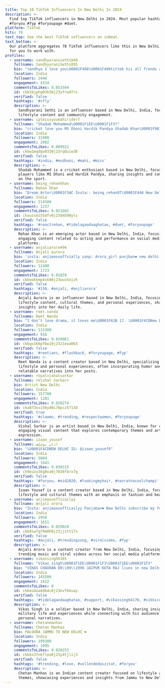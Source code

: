 ```yaml
---
title: Top 10 TikTok Influencers In New Delhi In 2024
description: >-
  Find top TikTok influencers in New Delhi in 2024. Most popular hashtags:
  #foryou #fyp #foryoupage #duet.
platform: TikTok
hits: 78
text_top: See the best TikTok influencers on inBeat.
text_bottom: >-
  Our platform aggregates 78 TikTok influencers like this in New Delhi, India
  for you to work with.
profiles:
  - username: sandhyaranisethi848
    fullname: SandhyaraniSethi855
    bio: "sandhya I love you\U0001F498\U0001F498tittok hii all frends and \U0001F339\U0001F339\U0001F339\U0001F339\U0001F339\U0001F339new Delhi\U0001F44C\U0001F44C\U0001F44C\U0001F44C\U0001F44C"
    location: India
    followers: 2446
    engagement: 4334
    commentsToLikes: 0.053504
    id: ckb1bjphq03k50j23yfrwd7rs
    verified: false
    hashtags: '#vfly'
    description: >-
      Sandhyarani Sethi is an influencer based in New Delhi, India, focusing on
      lifestyle content and community engagement.
  - username: iplmissyoumahirider7
    fullname: "Shadab Mohammed\U0001F1EE\U0001F1F3?"
    bio: "cricket love you MS Dhoni Hardik Pandya Shadab Khan\U0001F981\U0001F4AA\U0001F64F\U0001F451 New Delhi Okhla Viha"
    location: India
    followers: 31800
    engagement: 2082
    commentsToLikes: 0.009922
    id: ckbw1mqdqw9330j23rqduiw38
    verified: false
    hashtags: '#india, #msdhoni, #mahi, #miss'
    description: >-
      Shadab Mohammed is a cricket enthusiast based in New Delhi, focusing on
      players like MS Dhoni and Hardik Pandya, sharing insights and commentary
      on the sport.
  - username: being_rehankhan
    fullname: Rehan khan
    bio: "Dream_Actor\U0001F3AC Insta:- being_rehan97\U0001F446 New Delhi\U0001F30D"
    location: India
    followers: 214500
    engagement: 1257
    commentsToLikes: 0.021602
    id: ckauzsbz55dfv0j23dm500yls
    verified: false
    hashtags: '#reactrehan, #tidelagaodaaghatao, #duet, #foryoupage'
    description: >-
      Rehan Khan is an emerging actor based in New Delhi, India, focusing on
      engaging content related to acting and performance on social media
      platforms.
  - username: anjaliarora494
    fullname: Anjali aurora
    bio: 'insta: anjimaxuoffvially sanp: Arora_girl punjban❤️ new delhi'
    location: India
    followers: 12400
    engagement: 1723
    commentsToLikes: 0.01859
    id: ckbeokkmp4sk00j23wux5ojzh
    verified: false
    hashtags: '#150, #anjali, #anjliarora'
    description: >-
      Anjali Aurora is an influencer based in New Delhi, India, focusing on
      lifestyle content, cultural themes, and personal experiences, sharing
      insights into her daily life.
  - username: reet.nanda
    fullname: Reet Nanda
    bio: "I don’t love drama, it loves me\U0001F61B 17. \U0001F4CDNew Delhi"
    location: India
    followers: 133300
    engagement: 916
    commentsToLikes: 0.029061
    id: ckbqv166pfbw10j2321eoa063
    verified: false
    hashtags: '#reetians, #flashback, #foryoupage, #fyp'
    description: >-
      Reet Nanda is a content creator based in New Delhi, specializing in
      lifestyle and personal experiences, often incorporating humor and
      relatable narratives into her posts.
  - username: royalvishalsarkar
    fullname: ⚜️Vishal Sarkar⚜️
    bio: Artist New Delhi
    location: India
    followers: 357700
    engagement: 1281
    commentsToLikes: 0.028274
    id: cka873ssi56yd0i78pcz5f13d
    verified: true
    hashtags: '#slowmo, #trending, #respectwomen, #foryoupage'
    description: >-
      Vishal Sarkar is an artist based in New Delhi, India, known for creating
      engaging visual content that explores contemporary themes and artistic
      expression.
  - username: izaan_yousef
    fullname: اذان یوسَيْف
    bio: "\U0001F4CDNEW DELHI IG: @izaan_yousef6"
    location: India
    followers: 5604
    engagement: 1641
    commentsToLikes: 0.030315
    id: ck9euzy3kg0va0j7838fbrx7g
    verified: false
    hashtags: '#foryou, #eid2020, #lookingmyhair, #navratnacoolchampi'
    description: >-
      Izaan Yousef is a content creator based in New Delhi, India, focusing on
      lifestyle and cultural themes with an emphasis on fashion and beauty.
  - username: anjimaxuofficailyy
    fullname: Anjali arora
    bio: "Insta: anjimaxuofficailyy Panjaban❤ New Delhi subscribe my YouTube \U0001F447\U0001F447\U0001F447\U0001F447\U0001F447"
    location: India
    followers: 2958
    engagement: 1651
    commentsToLikes: 0.029028
    id: ckb9iwfg79m0h0j23jjztt17x
    verified: false
    hashtags: '#anjali, #trendingsong, #viralvideo, #fyp'
    description: >-
      Anjali Arora is a content creator from New Delhi, India, focusing on
      trending music and viral videos across her social media platforms.
  - username: vikassingh6365
    fullname: "Vikas_singh\U0001F1EE\U0001F1F3\U0001F1EE\U0001F1F3"
    bio: "VIKAS CHAUHAN 08\\09\\1996 JAIPUR KOTA RAJ lives in new Delhi \U0001F1EE\U0001F1F3i Am a soldier"
    location: India
    followers: 145500
    engagement: 1622
    commentsToLikes: 0
    id: ckbeu4oa4db4c0j23evf6kuay
    verified: false
    hashtags: '#tidelagaodaaghatao, #support, #vikassingh4176, #vikkicommando'
    description: >-
      Vikas Singh is a soldier based in New Delhi, India, sharing insights into
      military life and experiences while connecting with his audience through
      personal narratives.
  - username: chetanmanhas
    fullname: Chetan Manhas
    bio: PALOURA JAMMU TO NEW DELHI ❤️
    location: India
    followers: 198300
    engagement: 1095
    commentsToLikes: 0.028253
    id: ckbbs37nkfleo0j23y4tjlij3
    verified: false
    hashtags: '#trending, #love, #vollendedaszitat, #foryou'
    description: >-
      Chetan Manhas is an Indian content creator focused on lifestyle and travel
      themes, showcasing experiences and insights from Jammu to New Delhi.
---
```


